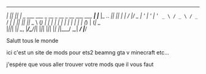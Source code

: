    _  _  _____                                                _     
 _| || ||_   _|   _ ___  ___  _ __  _ __  _ __ ___   ___   __| |___ 
|_  ..  _|| || | | / __|/ _ \| '_ \| '_ \| '_ ` _ \ / _ \ / _` / __|
|_      _|| || |_| \__ \ (_) | | | | | | | | | | | | (_) | (_| \__ \
  |_||_|  |_| \__, |___/\___/|_| |_|_| |_|_| |_| |_|\___/ \__,_| ___/
              |___/                                                  


Salutt tous le monde


ici c'est un site de mods pour ets2 beamng gta v minecraft etc...

j'espére que vous aller trouver votre mods que il vous faut 
